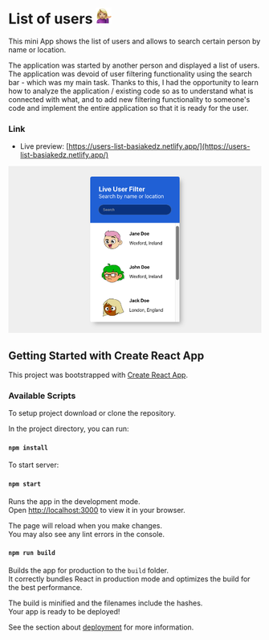 # List of users ![Girl emoji](/public/favicon-32x32.png)

This mini App shows the list of users and allows to search certain person by name or location.

The application was started by another person and displayed a list of users. The application was devoid of user filtering functionality using the search bar - which was my main task. Thanks to this, I had the opportunity to learn how to analyze the application / existing code so as to understand what is connected with what, and to add new filtering functionality to someone's code and implement the entire application so that it is ready for the user.

### Link

- Live preview: [https://users-list-basiakedz.netlify.app/](https://users-list-basiakedz.netlify.app/)

![Screenshot of App](/public/screenshot-of-app.png)

## Getting Started with Create React App

This project was bootstrapped with [Create React App](https://github.com/facebook/create-react-app).

### Available Scripts

To setup project download or clone the repository.

In the project directory, you can run:

#### `npm install`

To start server:

#### `npm start`

Runs the app in the development mode.\
Open [http://localhost:3000](http://localhost:3000) to view it in your browser.

The page will reload when you make changes.\
You may also see any lint errors in the console.

#### `npm run build`

Builds the app for production to the `build` folder.\
It correctly bundles React in production mode and optimizes the build for the best performance.

The build is minified and the filenames include the hashes.\
Your app is ready to be deployed!

See the section about [deployment](https://facebook.github.io/create-react-app/docs/deployment) for more information.
